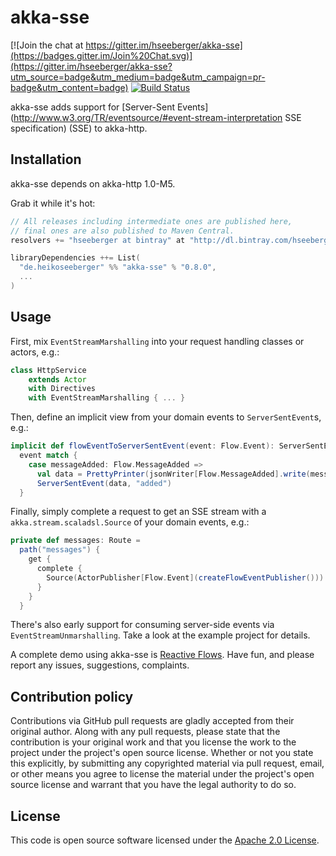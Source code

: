 # akka-sse #

[![Join the chat at https://gitter.im/hseeberger/akka-sse](https://badges.gitter.im/Join%20Chat.svg)](https://gitter.im/hseeberger/akka-sse?utm_source=badge&utm_medium=badge&utm_campaign=pr-badge&utm_content=badge)
[![Build Status](https://travis-ci.org/hseeberger/akka-sse.svg?branch=master)](https://travis-ci.org/hseeberger/akka-sse)

akka-sse adds support for [Server-Sent Events](http://www.w3.org/TR/eventsource/#event-stream-interpretation SSE specification) (SSE) to akka-http.

## Installation

akka-sse depends on akka-http 1.0-M5.

Grab it while it's hot:

``` scala
// All releases including intermediate ones are published here,
// final ones are also published to Maven Central.
resolvers += "hseeberger at bintray" at "http://dl.bintray.com/hseeberger/maven"

libraryDependencies ++= List(
  "de.heikoseeberger" %% "akka-sse" % "0.8.0",
  ...
)
```

## Usage

First, mix `EventStreamMarshalling` into your request handling classes or actors, e.g.:

``` scala
class HttpService
    extends Actor
    with Directives
    with EventStreamMarshalling { ... }
```

Then, define an implicit view from your domain events to `ServerSentEvent`s, e.g.:

``` scala
implicit def flowEventToServerSentEvent(event: Flow.Event): ServerSentEvent =
  event match {
    case messageAdded: Flow.MessageAdded =>
      val data = PrettyPrinter(jsonWriter[Flow.MessageAdded].write(messageAdded))
      ServerSentEvent(data, "added")
  }
```

Finally, simply complete a request to get an SSE stream with a `akka.stream.scaladsl.Source` of your domain events, e.g.:

``` scala
private def messages: Route =
  path("messages") {
    get {
      complete {
        Source(ActorPublisher[Flow.Event](createFlowEventPublisher()))
      }
    }
  }
```

There's also early support for consuming server-side events via `EventStreamUnmarshalling`. Take a look at the example project for details.

A complete demo using akka-sse is [Reactive Flows](https://github.com/hseeberger/reactive-flows).
Have fun, and please report any issues, suggestions, complaints.

## Contribution policy ##

Contributions via GitHub pull requests are gladly accepted from their original author. Along with any pull requests, please state that the contribution is your original work and that you license the work to the project under the project's open source license. Whether or not you state this explicitly, by submitting any copyrighted material via pull request, email, or other means you agree to license the material under the project's open source license and warrant that you have the legal authority to do so.

## License ##

This code is open source software licensed under the [Apache 2.0 License]("http://www.apache.org/licenses/LICENSE-2.0.html").
